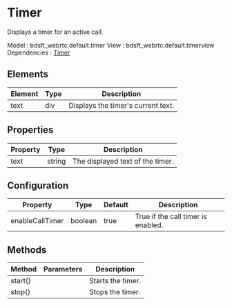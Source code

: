 # Timer

Displays a timer for an active call.

Model : bdsft_webrtc.default.timer
View : bdsft_webrtc.default.timerview
Dependencies : [Timer](https://github.com/BroadSoft-Xtended/Library-WebRTC-Timer)

## Elements
<a name="elements"></a>

Element  |Type  |Description
---------|------|------------------------------------
text     |div   |Displays the timer's current text.

## Properties
<a name="properties"></a>

Property  |Type    |Description
----------|--------|----------------------------------
text      |string  |The displayed text of the timer.

## Configuration
<a name="configuration"></a>

Property         |Type     |Default  |Description
-----------------|---------|---------|------------------------------------
enableCallTimer  |boolean  |true     |True if the call timer is enabled.

## Methods
<a name="methods"></a>

Method   |Parameters  |Description
---------|------------|-------------------
start()  |            |Starts the timer.
stop()   |            |Stops the timer.



